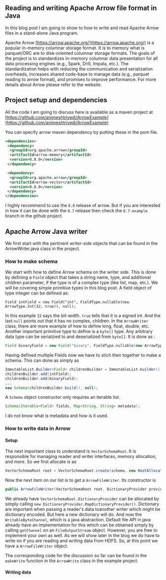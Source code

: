 ## Reading and writing Apache Arrow file format in Java 
In this blog post I am going to show to how to write and 
read Apache Arrow files in a stand-alone Java program.
 
 
Apache Arrow [https://arrow.apache.org/](https://arrow.apache.org/)
is a popular in-memory columnar storage format. It is to memory 
what is parquet/ORC are to disk-oriented columnar storage 
formats. The goals of the project is to standardizes in-memory 
columnar data presentation for all data processing engines (e.g., 
Spark, Drill, Impala, etc.). The standardization helps with reducing 
the communication and serialization overheads, increases shared 
code-base to manage data (e.g., parquet reading to arrow format), 
and promises to improve performance. For more details about Arrow 
please refer to the website. 


## Project setup and dependencies 
All the code I am going to discuss here is available as a maven project 
at 
[https://github.com/animeshtrivedi/ArrowExample](https://github.com/animeshtrivedi/ArrowExample) 

You can specify arrow maven dependency by putting these in the pom file. 

```xml
<dependencies>
 <dependency>
  <groupId>org.apache.arrow</groupId>
  <artifactId>arrow-memory</artifactId>
  <version>0.8.0</version>
 </dependency>

 <dependency>
  <groupId>org.apache.arrow</groupId>
  <artifactId>arrow-vector</artifactId>
  <version>0.8.0</version>
 </dependency>
</dependencies>
```

I highly recommend to use the `0.8` release of arrow. But if you are interested in how 
it can be done with the `0.7` release then check the `0.7-example` branch in the github 
project. 

## Apache Arrow Java writer

We first start with the pertinent writer-side objects that can be found in the ArrowWriter.java 
class in the project. 

### How to make schema
We start with how to define Arrow schema on the writer side. This is done by defining 
 a `Field` object that takes a string name, type, and additional children parameter, 
 if the type is of a complex type (like list, map, etc.). We will be covering simple 
 primitive types in this blog post. A field object of type integer can be defined 
 as:  
 ```
Field intField = new Field("int", FieldType.nullable(new ArrowType.Int(32, true)), null);
 ```
In this example `32` says the bit-width. `true` tells that it is a signed int. And the last 
`null` points out that it has no complex, children. In the `ArrowWriter` class, there are 
more example of how to define long, float, double, etc. Another important primitive type 
to define is a `byte[]` type. Any arbitrary data type can be serialzied to and deserialized 
from `byte[]`. It is done as : 

```java
Field binaryField = new Field("binary", FieldType.nullable(new ArrowType.Binary()), null);
```

Having defined multiple Fields now we have to stich then together to make a schema. This 
can done as simply as 
```java 
ImmutableList.Builder<Field> childrenBuilder = ImmutableList.builder();
childrenBuilder.add(intField);
childrenBuilder.add(binaryField);
...
new Schema(childrenBuilder.build(), null);
```

A `Schema` object constructor only requires an iterable list. 
```java
Schema(Iterable<Field> fields, Map<String, String> metadata);
```

I do not know what is metadata and how is it used. 

### How to write data in Arrow 
#### Setup 
The next important class to understand is `VectorSchemaRoot`. It is responsible for 
managing reader and writer interfaces, memory allocation, and more. So we first allocate 
is as 
```java
VectorSchemaRoot root = VectorSchemaRoot.create(schema, new RootAllocator(Integer.MAX_VALUE));
```
Now the next item on our list is to get a `ArrowFileWriter`. Its constructor is 
```java 
public ArrowFileWriter(VectorSchemaRoot root, DictionaryProvider provider, WritableByteChannel out)
```
We already have `VectorSchemaRoot`. `DictionaryProvider` can be allocated by simply calling 
`new DictionaryProvider.MapDictionaryProvider()`. Dictionary are important when passing a 
reader's data toanother writer which might be dictionary encoded. But here a new dictionary 
will do. And now the `WritableByteChannel`, which is a java abstraction. Default file API in 
java already have an implementation for this which can be obtained simply by calling `getChannel` 
on an `FileOutputStream` object. However, you are free to implement your own as well. As we will 
show later in the blog we do have to write on if you are reading and writing data from HDFS. 
So, at this point we have a `ArrowFileWriter` object. 

The corresponding code for the discussion so far can be found in the `makeWrite` function 
in the `ArrowWrite` class in the example project.   

#### Writing data 
